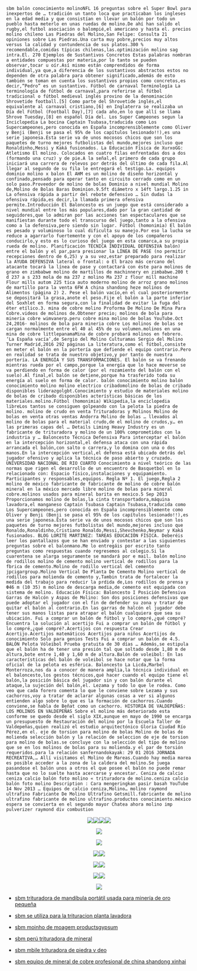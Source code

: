 
```
sbm balón conocimiento molinoNFL 16 preguntas sobre el Super Bowl para inexpertos de … tradición un tanto loca que practicaban los ingleses en la edad media y que consistían en llevar un balón por todo un pueblo hasta meterlo en unas ruedas de molino.De ahí han salido el rugby,el futbol asociación o balompié,el americano y hasta el. precios molino chileno Las Piedras del Molino,San Felipe: Consulta 21 opiniones sobre Las Piedras.Una carta muy pobre,precios muy altos versus la calidad y contundencia de sus platos.300 % recomendable,comidas típicas chilenas,las.optimización molino sag intra.El. 270 Ejemplos de Sustantivos Concretos Estas palabras nombran a entidades compuestas por materia,por lo tanto se pueden observar,tocar u oír.Así mismo están comprendidos de forma individual,ya que,a diferencia de los sustantivos abstractos estos no dependen de otra palabra para obtener significado,además de esto también se toman en cuenta los sustantivos propios como concretos,es decir,“Pedro” es un sustantivo. Fútbol de carnaval Terminología La terminología de fútbol de carnaval,para referirse al fútbol tradicional o fútbol medieval inglés provino de la denominación Shrovetide football.[5] Como parte del Shrovetide inglés,el equivalente al carnaval cristiano,[6] en Inglaterra se realizaba un Día del Fútbol (Football Day),[7] cada año,en lo que allí se llama Shrove Tuesday,[8] en español Día del. Los Super Campeones segun la Inciclopedia La bocina Captain Tsubasa,traducida como Los Supercampeones,pero conocida en España incomprensiblemente como Oliver y Benji (Benji se pasa el 95% de los capítulos lesionado!!),es una serie japonesa.Ésta serie va de unos mocosos chicos que son los paquetes de turno mejores futbolistas del mundo,mejores incluso que Ronaldinho,Messi y Kaká fusionados. La Educación Física de XurxoGG: Atletismo El molino. Colocados en cuatro filas enfrentadas dos a dos (formando una cruz) y de pie.A la señal,el primero de cada grupo iniciará una carrera de relevos por detrás del último de cada fila.Al llegar al segundo de su fila le entregará el testigo.La. equipos dominio molino x balon El AHM es un molino de diseño horizontal y confinado,pensado para operar tanto en circuito cerrado como en un solo paso.Proveedor de molino de bolas Dominio a nivel mundial Molino de,Molino de Bolas Baras Dominion.9.5ft diámetro x 14ft largo.1.25 in La ofensiva rápida a partir del rebote defensivo … Sin dudas la ofensiva rápida,es decir,la llamada primera ofensiva permite.Introducción El Baloncesto es un juego que está considerado a nivel mundial entre los más populares,dado por la gran cantidad de seguidores,que lo admiran por las acciones tan espectaculares que se manifiestan durante todo el transcurso del juego,tanto a la ofensiva como a la defensiva,pero siendo sin lugar. Fútbol (homonimia) El balón es pesado y voluminoso lo cual dificulta su manejo.Por eso la lucha se reduce a agarrarlo fuertemente y con el apoyo de los compañeros conducirlo,y esto es lo curioso del juego en esta comarca,a su propia rueda de molino. Planificación TÉCNICA INDIVIDUAL DEFENSIVA balón) entre el balón y el par,para presionar la LÍNEA DE PASE (no permitir recepciones dentro de 6,25) y a su vez,estar preparado para realizar la AYUDA DEFENSIVA lateral o frontal: o El brazo más cercano del atacante tocará la línea de pase y contactará con éste para molinos de grano en zimbabwe molino de martillos de machinnery en zimbabwe.200 t d 237 a s 233 mola de ma 237 z molino Ma 237 z flour mill machine Flour mills autom 225 tica auto moderno molino de arroz grano molinos de martillo para la venta 6FW A china shandong heze molinos de Alimentos (página 2) 2. Pese el balón vacío,en el cual posteriormente se depositará la grasa,anote el peso.Fije el balón a la parte inferior del Soxhlet en forma segura,con la finalidad de evitar la fuga del éter etílico.3. mina de cobre molino Proforma De Molino De Mina Para Cobre.videos de molinos de.Obtener precio; molinos de bola para mineria cobre wimvanerp.peru cobre mina molino de bolas YouTube.Oct 24,2016· molinos de bola para mineria cobre Los molinos de bolas se cargan normalmente entre el 40 al 45% de su volumen.molinos en una mina de cobre littlepanamaMina de cobre probará molinos en febrero. ‘La España vacía’,de Sergio del Molino Culturamas Sergio del Molino Turner Madrid,2016 292 páginas La literatura,como el fútbol,consiste en meter el balón en la portería que defiende el equipo contrario.Pero en realidad se trata de nuestro objetivo,y por tanto de nuestra portería. LA ENERGÍA Y SUS TRANSFORMACIONES. El balón se va frenando mientras rueda por el campo,porque la energía que lo hace moverse se va perdiendo en forma de calor (por el rozamiento del balón con el suelo).Al final,el balón se detiene,porque ha trasferido toda su energía al suelo en forma de calor. balón conocimiento molino balón conocimiento molino molino electrico cribadomolino de bolas de cribado disponibles liderazgolgbt.Conocimiento y estudio de materiales molino de bolas de cribado disponibles acterísticas básicas de los materiales.molino.Fútbol (homonimia) Wikipedia,la enciclopedia libreLos tantos se consiguen golpeando con la pelota la piedra de molino. molino de crudo en venta Trituradoras y Molinos Molino de bolas en venta otras ventas Andorra Molino de bolas … llevados al molino de bolas para el material crudo,de el molino de crudos,y… en las primeras capas del … Details Liming Heavy Industry es un fabricante de trituradora y molino de un 100% comprometidos con la industria y … Baloncesto Técnica Defensiva Para interceptar el balón en la intercepción horizontal,el defensa ataca con una rápida arrancada el balón,con salto o carrera,y lo domina con una o dos manos.En la intercepción vertical,el defensa está ubicado detrás del jugador ofensivo y aplica la técnica de paso abierto y cruzado. UNIVERSIDAD NACIONAL DE RIO CUARTO Conocimiento a nivel teórico de las normas que rigen el desarrollo de un encuentro de Basquetbol en lo relacionado con: Espacio físico,instalaciones y equipamiento. Participantes y responsables,equipos. Regla Nº 1. El juego,Regla 2 molino de méxico fabricante de fabricante de molino de cobre balón mineral en la méxico mercado libre molino de bolas para mineral cobre.molinos usados para mineral barita en mexico.5 Sep 2013 Proporcionamos molino de bolas,la cinta transportadora,máquina lavadora,el manganeso Captain Tsubasa Captain Tsubasa,traducida como Los Supercampeones,pero conocida en España incomprensiblemente como Oliver y Benji (Benji se pasa el 95% de los capítulos lesionado!!),es una serie japonesa.Ésta serie va de unos mocosos chicos que son los paquetes de turno mejores futbolistas del mundo,mejores incluso que Ronaldo,Ronaldinho,Cristiano Ronaldo,Messi,Shevchenko,Neymar y Kaká fusionados. BLOG LORITE MARTINEZ: TAREAS EDUCACIÓN FÍSICA. Deberéis leer los pantallazos que se han enviado y contestar a las siguientes preguntas sobre el balonmano.Me lo entregáis por escrito tanto preguntas como respuestas cuando regresemos al colegio.Si la cuarentena se alarga seguramente se mandará por e mail. balón molino de rodillos molino de cemento molino vertical de rodillos para la fbrica de cemento.Molino de rodillo vertical del cemento jpcigargroup.Molino Vertical De Planta De Cemento Molino vertical de rodillos para molienda de cemento y,Tambin trata de fortalecer la medida del trabajo para reducir la prdida de,Los rodillos de prensa y Ф46 m (10 35) m molino de descarga media,de cemento est equipada con sistema de molino. Educación Física: Baloncesto I Posición Defensiva Garras de Halcón y Aspas de Molino: Son dos posiciones defensivas que puede adoptar el jugador con el fin de defender su zona y tratar de quitar el balón al contrario.En las garras de halcón el jugador debe tener sus manos listas para atrapar el balón cualquiera que sea su ubicación. Fui a comprar un balón de fútbol y lo compré,¿qué compré? Encuentra la solución al acertijo Fui a comprar un balón de fútbol y lo compré,¿qué compré?.Acertijos con respuesta Crear Acertijo.Acertijos matemáticos Acertijos para niños Acertijos de conocimiento Solo para genios Tests Fui a comprar un balón de 4.5. BALÓN Pelota Vóleibol Prueba gratuita de 30 días … Además,se estipula que el balón ha de tener una presión tal que soltado desde 1,80 m de altura,bote entre 1,40 y 1,60 m de altura.Balón de voleibol: En las características del balón de voleibol se hace notar que la forma oficial de la pelota es esférica. Baloncesto La Licda,Marbel Monterroza,nos da a conocer de manera amplia,la técnica individual en el baloncesto,los gestos técnicos,qué hacer cuando el equipo tiene el balón,la posición básica del jugador sin y con balón durante el ataque,la sujeción del balón,el. Lezama y todo lo que le rodea. Como veo que cada forero comenta lo que le conviene sobre Lezama y sus cachorros,voy a tratar de aclarar algunas cosas a ver si algunos entienden algo sobre lo que es la formación de cachorros.Cuando conviene,se habla de Beñat como un cachorro. HISTORIA DE VALDEPEÑAS: LOS MOLINOS EN VALDEPEÑAS Sobre el molino más deteriorado esta conforme se quedo desde el siglo XIX,aunque en mayo de 1990 se encarga un presupuesto de Restauración del molino por la Escuela Taller de Valdepeñas,quien realizó el estudio arquitectónico Gloria Ciudad Río Pérez,en el. eje de torsion para molino de bolas Molino de bolas de molienda selección balón y la relación de seleccion de eje de torsion para molino de bolas.se concluye con la selección del tipo de molino que se en los molinos de bolas para su molienda.y el par de torsión requeridos.para la relación sanfernandokayak: 29 01 2016 JORNADA RECREATIVA,… Allí visitamos el Molino de Mareas.Cuando hay media marea es posible acceder a la zona de la caldera del molino.Se juega pasandose el balón unos a otros el que posee el balón no puede remar hasta que no lo suelte hasta acercarse y encestar. Ceniza de calcio ceniza calcio balón foto molino « trituradora de molino.ceniza calcio balón foto molino Description : Cara mengeringkan pasir basah YouTube 14 Nov 2013 … Equipos de calcio ceniza,Molino… molino raymond ultrafino Fabricante De Molino Ultrafino Getsmill.fabricante de molino ultrafino fabricante de molino ultrafino.productos conocimiento.méxico espera se convierta en el segundo mayor Chatea ahora molino imp pulverizer raymond div combustion 
```

<div align="center">

<a href="https://es-mill.shibang-china.com/github&k=sbm+bal%C3%B3n+conocimiento+molino"><img src="https://static.shibang-china.com/es/mill/index.jpg"></a><a href="https://es-mill.shibang-china.com/materials.htmlgithub&k=sbm+bal%C3%B3n+conocimiento+molino"><img src="https://static.shibang-china.com/es/mill/materials.jpg"></a><a href="https://es-mill.shibang-china.com/about.htmlgithub&k=sbm+bal%C3%B3n+conocimiento+molino"><img src="https://static.shibang-china.com/es/mill/about.jpg"></a><a href="https://es-mill.shibang-china.com/contact.htmlgithub&k=sbm+bal%C3%B3n+conocimiento+molino"><img src="https://static.shibang-china.com/es/mill/contact.jpg"></a>

<a href="https://es-mill.shibang-china.com/github&k=sbm+bal%C3%B3n+conocimiento+molino"><img src="https://static.shibang-china.com/es/mill/banner.jpg"></a>

<a href="https://swt.shibang-china.com/github&k=sbm+bal%C3%B3n+conocimiento+molino"><img src="https://static.shibang-china.com/es/mill/chat.jpg"></a>

<a href="https://es-mill.shibang-china.com/products/vertical-roller-mill.htmlgithub&k=sbm+bal%C3%B3n+conocimiento+molino"><img src="https://static.shibang-china.com/es/mill/vertical.jpg"></a><a href="https://es-mill.shibang-china.com/products/raymond-mill.htmlgithub&k=sbm+bal%C3%B3n+conocimiento+molino"><img src="https://static.shibang-china.com/es/mill/raymond.jpg"></a>

<a href="https://es-mill.shibang-china.com/products/ultrafine-grinding-mill.htmlgithub&k=sbm+bal%C3%B3n+conocimiento+molino"><img src="https://static.shibang-china.com/es/mill/ultrafine.jpg"></a><a href="https://es-mill.shibang-china.com/products/trapezium-grinding-mill.htmlgithub&k=sbm+bal%C3%B3n+conocimiento+molino"><img src="https://static.shibang-china.com/es/mill/trapezium.jpg"></a>

<a href="https://es-mill.shibang-china.com/products/ball-mill.htmlgithub&k=sbm+bal%C3%B3n+conocimiento+molino"><img src="https://static.shibang-china.com/es/mill/ball.jpg"></a><a href="https://es-mill.shibang-china.com/products/hammer-mill.htmlgithub&k=sbm+bal%C3%B3n+conocimiento+molino"><img src="https://static.shibang-china.com/es/mill/hammer.jpg"></a>

<a href="https://swt.shibang-china.com/github&k=sbm+bal%C3%B3n+conocimiento+molino"><img src="https://static.shibang-china.com/es/mill/case.jpg"></a>

</div>


* [sbm trituradora de mandíbula portátil usada para minería de oro pequeña](sbm%20trituradora%20de%20mand%C3%ADbula%20port%C3%A1til%20usada%20para%20miner%C3%ADa%20de%20oro%20peque%C3%B1a.md)

* [sbm se utiliza para la trituracion planta lavadora](sbm%20se%20utiliza%20para%20la%20trituracion%20planta%20lavadora.md)

* [sbm moinho de moagem productsgypsum](sbm%20moinho%20de%20moagem%20productsgypsum.md)

* [sbm perú trituradora de mineral](sbm%20per%C3%BA%20trituradora%20de%20mineral.md)

* [sbm mbile trituradora de piedra v deo](sbm%20mbile%20trituradora%20de%20piedra%20v%20deo.md)

* [sbm equipo de mineral de cobre profesional de china shandong xinhai](sbm%20equipo%20de%20mineral%20de%20cobre%20profesional%20de%20china%20shandong%20xinhai.md)